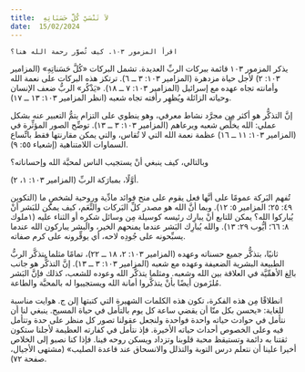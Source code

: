 ```yaml
---
title:  لاَ تَنْسَيْ كُلَّ حَسَنَاتِهِ
date:  15/02/2024
---
```


`اقرأ المزمور ١٠٣. كيف تُصوَّر رحمة الله هنا؟`

يذكر المزمور ١٠٣ قائمة ببركات الربِّ العديدة. تشمل البركات «كُلَّ حَسَناتِهِ» (المزامير ١٠٣: ٢) لأجل حياة مزدهرة (المزامير ١٠٣: ٣ ــ ٦). ترتكز هذه البركات على نعمة الله وأمانته تجاه عهده مع إسرائيل (المزامير ١٠٣: ٧ ــ ١٨). «يَذْكُر» الربُّ ضعف الإنسان وحياته الزائلة ويُظهِر رأفته تجاه شعبه (انظر المزامير ١٠٣: ١٣ ــ ١٧).

إنَّ التذكُّر هو أكثر مِن مجرَّد نشاط معرفي، وهو ينطوي على التزام يتمُّ التعبير عنه بشكل عملي: الله يخلِّص شعبه ويرعاهم (المزامير ١٠٣: ٣ ــ ١٣). توضِّح الصور المؤثِّرة في (المزامير ١٠٣: ١١ ــ ١٦) عظمة نعمة الله التي لا تُقاس، والتي يمكن مقارنتها فقط باتِّساع السماوات اللامتناهية (إشعياء ٥٥: ٩).

وبالتالي، كيف ينبغي أنْ يستجيب الناس لمحبَّة الله وإحساناته؟

أوَّلًا، بمبارَكة الربِّ (المزامير ١٠٣: ١، ٢).

تُفهم البَركة عمومًا على أنَّها فعل يقوم على منح فوائد مادِّية وروحية لشخصٍ ما (التكوين ٤٩: ٢٥؛ المزامير ٥: ١٢). وبما أنَّ الله هو مصدر كلِّ البَركات والنِّعَم، كيف يمكن للبَشر أنْ يُباركوا الله؟ يمكن للتابع أنْ يبارِك رئيسه كوسيلة مِن وسائل شكره أو الثناء عليه (١ملوك ٨: ٦٦؛ أيُّوب ٢٩: ١٣). والله يُبارِك البَشر عندما يمنحهم الخير،  والَبشر يباركون الله عندما يسبِّحونه على جُودِه لاحه، أي يوقِّرونه على كرم صفاته.

ثانيًا، بتذكُّر جميع حسناته وعهده (المزامير ١٠٣: ٢، ١٨ ــ ٢٢)، تمامًا مثلما يتذكَّر الربُّ الطبيعة البشرية الضعيفة وعهده مع شعبه (المزامير ١٠٣: ٣ ــ ١٣). إنَّ التذكُّر هو جانب بالِغ الأهمِّيَّة في العلاقة بين الله وشعبه. ومثلما يتذكَّر الله وعوده للشعب، كذلك فإنَّ البَشر مُلزَمون أيضًا بأنْ يتذكَّروا أمانة الله ويستجيبوا له بالمحبَّة والطاعة.

انطلاقًا مِن هذه الفكرة، تكون هذه الكلمات الشهيرة التي كتبتها إلن ج. هوايت مناسبة للغاية: «يحسن بكل منّا أن يقضي ساعة كل يوم بالتأمل في حياة المسيح. ينبغي لنا أن نتأمل في حوادث حياته واحدة فواحدة ولنجعل عقولنا تصور كل منظر على حدة وتتأمل فيه وعلى الخصوص أحداث حياته الأخيرة. فإذ نتأمل في كفارته العظيمة لأجلنا ستكون ثقتنا به دائمة وتستيقظ محبة قلوبنا وتزداد ويسكن روحه فينا. فإذا كنا نصبو إلى الخلاص أخيرا علينا أن نتعلم درس التوبة والتذلل والانسحاق عند قاعدة الصليب» (مشتهى الأجيال، صفحة ٧٢).